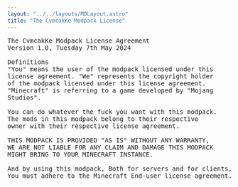 ```yaml
---
layout: "../../layouts/MDLayout.astro"
title: "The CvmcakKe Modpack License"
---
```


<pre>
The CvmcakKe Modpack License Agreement
Version 1.0, Tuesday 7th May 2024

Definitions
"You" means the user of the modpack licensed under this 
license agreement. "We" represents the copyright holder 
of the modpack licensed under this license agreement.
"Minecraft" is referring to a game developed by "Mojang 
Studios".

You can do whatever the fuck you want with this modpack.
The mods in this modpack belong to their respective
owner with their respective license agreement.

THIS MODPACK IS PROVIDED "AS IS" WITHOUT ANY WARRANTY,
WE ARE NOT LIABLE FOR ANY CLAIM AND DAMAGE THIS MODPACK 
MIGHT BRING TO YOUR MINECRAFT INSTANCE.

And by using this modpack, Both for servers and for clients, 
You must adhere to the Minecraft End-user license agreement.
</pre>
